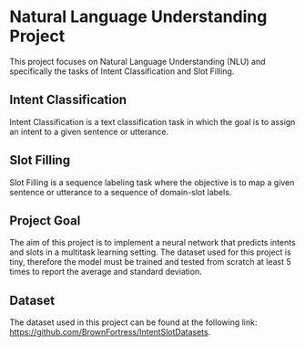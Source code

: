 # Natural Language Understanding Project
This project focuses on Natural Language Understanding (NLU) and specifically the tasks of Intent Classification and Slot Filling.
## Intent Classification
Intent Classification is a text classification task in which the goal is to assign an intent to a given sentence or utterance.
## Slot Filling
Slot Filling is a sequence labeling task where the objective is to map a given sentence or utterance to a sequence of domain-slot labels.
## Project Goal
The aim of this project is to implement a neural network that predicts intents and slots in a multitask learning setting. The dataset used for this project is tiny, therefore the model must be trained and tested from scratch at least 5 times to report the average and standard deviation.
## Dataset
The dataset used in this project can be found at the following link: https://github.com/BrownFortress/IntentSlotDatasets.
